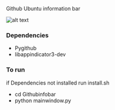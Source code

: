 Github Ubuntu information bar




![alt text](https://user-images.githubusercontent.com/10147276/52972161-d0fd4d00-33b1-11e9-8655-8d5fc25a4888.png)



### Dependencies 

- Pygithub
- libappindicator3-dev


### To run 
 if Dependencies not installed run install.sh
- cd Githubinfobar 
- python mainwindow.py
